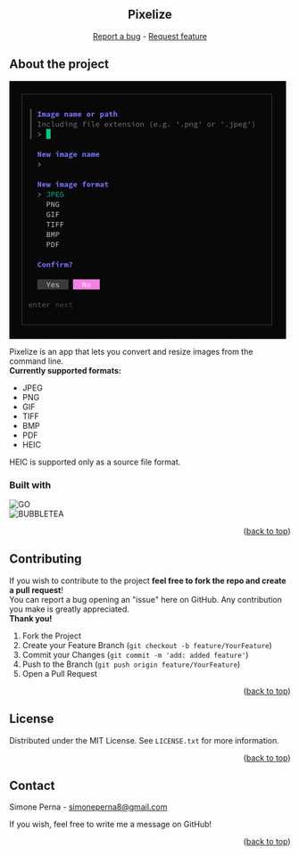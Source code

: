 <div align="center">
    <h2 align="center"><b>Pixelize</b></h2>
    <p align="center">
        <a href="https://github.com/smnprn/pixelize/issues">Report a bug</a>
        -
        <a href="https://github.com/smnprn/pixelize/issues">Request feature</a>
    </p>
</div>

<!-- TABLE OF CONTENTS -->

<!-- About -->
## About the project
<img align="center" src="./resources/preview/preview.png" alt="logo">

</br>

Pixelize is an app that lets you convert and resize images from the command line. </br>
<b> Currently supported formats: </b>
- JPEG
- PNG
- GIF
- TIFF
- BMP
- PDF
- HEIC

HEIC is supported only as a source file format.


### Built with
![GO][go-logo] <br>
![BUBBLETEA][bubbletea-logo] <br>

<p align="right">(<a href="#readme-top">back to top</a>)</p>

<!-- Contributing -->
## Contributing
If you wish to contribute to the project <b>feel free to fork the repo and create a pull request</b>!\
You can report a bug opening an "issue" here on GitHub.
Any contribution you make is greatly appreciated.\
<b>Thank you!</b>

1. Fork the Project
2. Create your Feature Branch (`git checkout -b feature/YourFeature`)
3. Commit your Changes (`git commit -m 'add: added feature'`)
4. Push to the Branch (`git push origin feature/YourFeature`)
5. Open a Pull Request

<p align="right">(<a href="#readme-top">back to top</a>)</p>

<!-- License -->
## License

Distributed under the MIT License. See `LICENSE.txt` for more information.

<p align="right">(<a href="#readme-top">back to top</a>)</p>

<!-- CONTACT -->
## Contact

Simone Perna - simoneperna8@gmail.com

If you wish, feel free to write me a message on GitHub!

<p align="right">(<a href="#readme-top">back to top</a>)</p>

[go-logo]: https://img.shields.io/badge/GO-67D6E1?style=for-the-badge&logo=go&logoColor=white
[bubbletea-logo]: https://img.shields.io/badge/Bubbletea-FF6DFF?style=for-the-badge&logoColor=white
